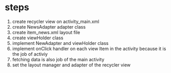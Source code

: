 # steps
1. create recycler view on  activity_main.xml
1. create NewsAdapter adapter class 
2. create item_news.xml layout file
3. create viewHolder class
4. implement NewAdapter and viewHolder class
5. implement onClick handler on each view Item in the activity because it is the job of activiy
6. fetching data is also job of the main activity
7. set the layout manager and adapter of the recycler view